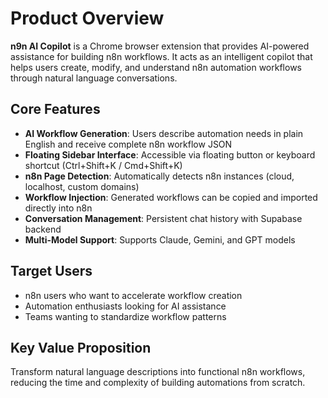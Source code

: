# Product Overview

**n9n AI Copilot** is a Chrome browser extension that provides AI-powered assistance for building n8n workflows. It acts as an intelligent copilot that helps users create, modify, and understand n8n automation workflows through natural language conversations.

## Core Features

- **AI Workflow Generation**: Users describe automation needs in plain English and receive complete n8n workflow JSON
- **Floating Sidebar Interface**: Accessible via floating button or keyboard shortcut (Ctrl+Shift+K / Cmd+Shift+K)
- **n8n Page Detection**: Automatically detects n8n instances (cloud, localhost, custom domains)
- **Workflow Injection**: Generated workflows can be copied and imported directly into n8n
- **Conversation Management**: Persistent chat history with Supabase backend
- **Multi-Model Support**: Supports Claude, Gemini, and GPT models

## Target Users

- n8n users who want to accelerate workflow creation
- Automation enthusiasts looking for AI assistance
- Teams wanting to standardize workflow patterns

## Key Value Proposition

Transform natural language descriptions into functional n8n workflows, reducing the time and complexity of building automations from scratch.